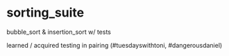 # sorting_suite
bubble_sort &amp; insertion_sort w/ tests

learned / acquired testing in pairing (#tuesdayswithtoni, #dangerousdaniel)
